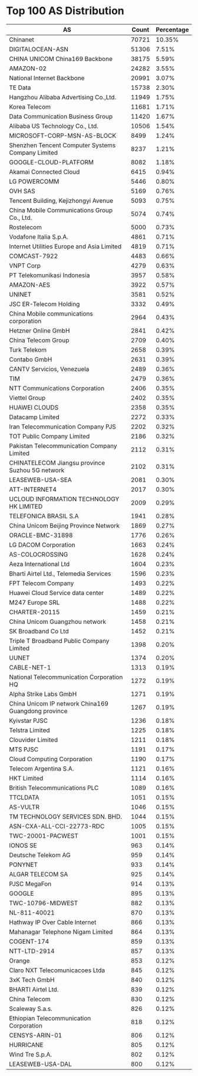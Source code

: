 # Top 100 AS Distribution
| AS | Count | Percentage |
|----|----|----|
| Chinanet | 70721 | 10.35% |
| DIGITALOCEAN-ASN | 51306 | 7.51% |
| CHINA UNICOM China169 Backbone | 38175 | 5.59% |
| AMAZON-02 | 24282 | 3.55% |
| National Internet Backbone | 20991 | 3.07% |
| TE Data | 15738 | 2.30% |
| Hangzhou Alibaba Advertising Co.,Ltd. | 11949 | 1.75% |
| Korea Telecom | 11681 | 1.71% |
| Data Communication Business Group | 11420 | 1.67% |
| Alibaba US Technology Co., Ltd. | 10506 | 1.54% |
| MICROSOFT-CORP-MSN-AS-BLOCK | 8499 | 1.24% |
| Shenzhen Tencent Computer Systems Company Limited | 8237 | 1.21% |
| GOOGLE-CLOUD-PLATFORM | 8082 | 1.18% |
| Akamai Connected Cloud | 6415 | 0.94% |
| LG POWERCOMM | 5446 | 0.80% |
| OVH SAS | 5169 | 0.76% |
| Tencent Building, Kejizhongyi Avenue | 5093 | 0.75% |
| China Mobile Communications Group Co., Ltd. | 5074 | 0.74% |
| Rostelecom | 5000 | 0.73% |
| Vodafone Italia S.p.A. | 4861 | 0.71% |
| Internet Utilities Europe and Asia Limited | 4819 | 0.71% |
| COMCAST-7922 | 4483 | 0.66% |
| VNPT Corp | 4279 | 0.63% |
| PT Telekomunikasi Indonesia | 3957 | 0.58% |
| AMAZON-AES | 3922 | 0.57% |
| UNINET | 3581 | 0.52% |
| JSC ER-Telecom Holding | 3332 | 0.49% |
| China Mobile communications corporation | 2964 | 0.43% |
| Hetzner Online GmbH | 2841 | 0.42% |
| China Telecom Group | 2709 | 0.40% |
| Turk Telekom | 2658 | 0.39% |
| Contabo GmbH | 2631 | 0.39% |
| CANTV Servicios, Venezuela | 2489 | 0.36% |
| TIM | 2479 | 0.36% |
| NTT Communications Corporation | 2406 | 0.35% |
| Viettel Group | 2402 | 0.35% |
| HUAWEI CLOUDS | 2358 | 0.35% |
| Datacamp Limited | 2272 | 0.33% |
| Iran Telecommunication Company PJS | 2202 | 0.32% |
| TOT Public Company Limited | 2186 | 0.32% |
| Pakistan Telecommunication Company Limited | 2112 | 0.31% |
| CHINATELECOM Jiangsu province Suzhou 5G network | 2102 | 0.31% |
| LEASEWEB-USA-SEA | 2081 | 0.30% |
| ATT-INTERNET4 | 2017 | 0.30% |
| UCLOUD INFORMATION TECHNOLOGY HK LIMITED | 2009 | 0.29% |
| TELEFONICA BRASIL S.A | 1941 | 0.28% |
| China Unicom Beijing Province Network | 1869 | 0.27% |
| ORACLE-BMC-31898 | 1776 | 0.26% |
| LG DACOM Corporation | 1663 | 0.24% |
| AS-COLOCROSSING | 1628 | 0.24% |
| Aeza International Ltd | 1604 | 0.23% |
| Bharti Airtel Ltd., Telemedia Services | 1596 | 0.23% |
| FPT Telecom Company | 1493 | 0.22% |
| Huawei Cloud Service data center | 1489 | 0.22% |
| M247 Europe SRL | 1488 | 0.22% |
| CHARTER-20115 | 1459 | 0.21% |
| China Unicom Guangzhou network | 1458 | 0.21% |
| SK Broadband Co Ltd | 1452 | 0.21% |
| Triple T Broadband Public Company Limited | 1398 | 0.20% |
| UUNET | 1374 | 0.20% |
| CABLE-NET-1 | 1313 | 0.19% |
| National Telecommunication Corporation HQ | 1272 | 0.19% |
| Alpha Strike Labs GmbH | 1271 | 0.19% |
| China Unicom IP network China169 Guangdong province | 1267 | 0.19% |
| Kyivstar PJSC | 1236 | 0.18% |
| Telstra Limited | 1225 | 0.18% |
| Clouvider Limited | 1211 | 0.18% |
| MTS PJSC | 1191 | 0.17% |
| Cloud Computing Corporation | 1190 | 0.17% |
| Telecom Argentina S.A. | 1121 | 0.16% |
| HKT Limited | 1114 | 0.16% |
| British Telecommunications PLC | 1089 | 0.16% |
| TTCLDATA | 1051 | 0.15% |
| AS-VULTR | 1046 | 0.15% |
| TM TECHNOLOGY SERVICES SDN. BHD. | 1044 | 0.15% |
| ASN-CXA-ALL-CCI-22773-RDC | 1005 | 0.15% |
| TWC-20001-PACWEST | 1001 | 0.15% |
| IONOS SE | 963 | 0.14% |
| Deutsche Telekom AG | 959 | 0.14% |
| PONYNET | 933 | 0.14% |
| ALGAR TELECOM SA | 925 | 0.14% |
| PJSC MegaFon | 914 | 0.13% |
| GOOGLE | 895 | 0.13% |
| TWC-10796-MIDWEST | 882 | 0.13% |
| NL-811-40021 | 870 | 0.13% |
| Hathway IP Over Cable Internet | 866 | 0.13% |
| Mahanagar Telephone Nigam Limited | 864 | 0.13% |
| COGENT-174 | 859 | 0.13% |
| NTT-LTD-2914 | 857 | 0.13% |
| Orange | 853 | 0.12% |
| Claro NXT Telecomunicacoes Ltda | 845 | 0.12% |
| 3xK Tech GmbH | 840 | 0.12% |
| BHARTI Airtel Ltd. | 839 | 0.12% |
| China Telecom | 830 | 0.12% |
| Scaleway S.a.s. | 826 | 0.12% |
| Ethiopian Telecommunication Corporation | 818 | 0.12% |
| CENSYS-ARIN-01 | 806 | 0.12% |
| HURRICANE | 805 | 0.12% |
| Wind Tre S.p.A. | 802 | 0.12% |
| LEASEWEB-USA-DAL | 800 | 0.12% |
